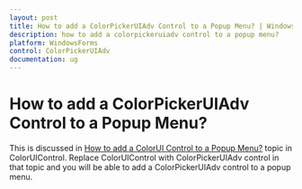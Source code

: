 ```yaml
---
layout: post
title: How to add a ColorPickerUIAdv Control to a Popup Menu? | WindowsForms | Syncfusion
description: how to add a colorpickeruiadv control to a popup menu?
platform: WindowsForms
control: ColorPickerUIAdv 
documentation: ug
---
```

# How to add a ColorPickerUIAdv Control to a Popup Menu?

This is discussed in [How to add a ColorUI Control to a Popup Menu?](/windowsforms/colorui/faq/how-to-add-a-colorui-control-to-a-popup-menu) topic in ColorUIControl. Replace ColorUIControl with ColorPickerUIAdv control in that topic and you will be able to add a ColorPickerUIAdv control to a popup menu.